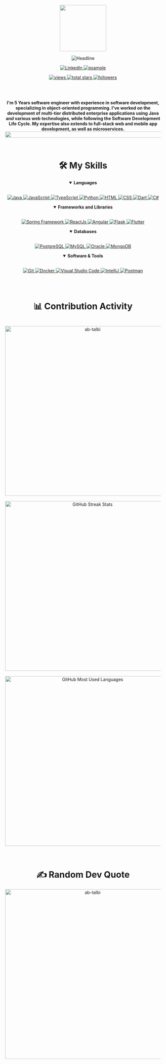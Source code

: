 <div>
    <div align=center>
<p align=center>
            <img src="https://media.giphy.com/media/WUlplcMpOCEmTGBtBW/giphy.gif" width="150">
        </p>
        <img src="https://readme-typing-svg.herokuapp.com?color=%236FDA44&size=30&center=true&vCenter=true&width=672&height=55&lines=Hi+there+I+am+Anas+JEGOUAL;Software+Engineer;" alt="Headline" />
    </div>
    <div align=center>
        <p align=center>
            <a href="https://linkedin.com/in/anasjegoual">
                <img alt="LinkedIn" title="Anas Jegoual" src="https://img.shields.io/badge/LinkedIn-0077B5?style=for-the-badge&logo=linkedin&logoColor=white">
            </a>
            <a href="mailto:anasjegoual.2000@gmail.com?subject=Github%20Contact&body=Hi%20SalahEddine,">
                <img src="https://img.shields.io/badge/Gmail-D14836?style=for-the-badge&logo=gmail&logoColor=white" alt="example"/>
            </a>
        </p>
        <a href="https://github.com/AnasJeg?tab=views">
            <img alt="views" title="View of my profile" src="https://komarev.com/ghpvc/?username=ab-talbi&label=Views&color=brightgreen&style=for-the-badge" />
        </a>
        <a href="https://github.com/AnasJeg?tab=repositories&sort=stargazers">
            <img alt="total stars" title="Total stars on GitHub" src="https://custom-icon-badges.herokuapp.com/badge/dynamic/json?logo=star&color=212F3C&labelColor=566573&label=Stars&style=for-the-badge&query=%24.stars&url=https://api.github-star-counter.workers.dev/user/ab-talbi"/>
        </a>
        <a href="https://github.com/AnasJeg?tab=followers">
            <img alt="followers" title="Follow me on Github" src="https://custom-icon-badges.herokuapp.com/github/followers/ab-talbi?color=23960c&labelColor=188207&style=for-the-badge&logo=person-add&label=Followers&logoColor=white"/>
        </a>
    </div>
    <br>
    <br>
    <br>
    <div align=center>
        <p>
            <strong>
               I'm 5 Years software engineer with experience in software development, specializing in object-oriented programming. I've worked on the development of multi-tier distributed enterprise applications using Java and various web technologies, while following the Software Development Life Cycle. My expertise also extends to full-stack web and mobile app development, as well as microservices.
                <img src="https://i.imgur.com/dBaSKWF.gif" height="20" width="1000">
            </strong>
        </p>
    </div>
    </br>
    <div align=center>
    <h1>🛠️ My Skills</h1>
    <details align="" open>
        <summary><b>Languages</b></summary>
        <br/>
        <p align="">
            <a href="https://www.java.com/en/">
                <img alt="Java" src="https://custom-icon-badges.demolab.com/badge/-JAVA-ED8B00?style=for-the-badge&logo=java&logoColor=white"/>
            </a>
            <a href="https://www.javascript.com/">
                <img alt="JavaScript" src="https://img.shields.io/badge/JavaScript-323330?style=for-the-badge&logo=javascript&logoColor=F7DF1E"/>
            </a>
            <a href="https://www.typescriptlang.org/">
                <img alt="TypeScript" src="https://img.shields.io/badge/TypeScript-0175C2?style=for-the-badge&logo=typescript&logoColor=white"/>
            </a>
            <a href="https://python.org/">
                <img alt="Python" src="https://img.shields.io/badge/Python-FFD43B?style=for-the-badge&logo=python&logoColor=darkgreen"/>
            </a>
            <a href="https://www.w3schools.com/html/">
                <img alt="HTML" src="https://img.shields.io/badge/HTML-e34c26?style=for-the-badge&logo=html5&logoColor=white"/>
            </a>
            <a href="https://www.w3schools.com/css/">
                <img alt="CSS" src="https://img.shields.io/badge/CSS-264de4?style=for-the-badge&logo=css3&logoColor=white"/>
            </a>
            <a href="https://dart.dev/">
                <img alt="Dart" src="https://img.shields.io/badge/Dart-0175C2?style=for-the-badge&logo=dart&logoColor=white"/>
            </a>
            <a href="https://docs.microsoft.com/en-us/dotnet/csharp/">
                <img alt="C#" src="https://img.shields.io/badge/C%23-239120?style=for-the-badge&logo=c-sharp&logoColor=white"/>
            </a>
        </p>
    </details>
    <details align="" open>
        <summary><b>Frameworks and Libraries</b></summary>
        <br/>
        <p align="">
            <a href="https://spring.io/">
                <img alt="Spring Framework" src="https://img.shields.io/badge/Spring-6DB33F?style=for-the-badge&logo=spring&logoColor=white">
            </a>
            <a href="https://reactjs.org/">
                <img alt="ReactJs" src="https://img.shields.io/badge/React-20232A?style=for-the-badge&logo=react&logoColor=61DAFB">
            </a>
            <a href="https://angular.io/">
                <img alt="Angular" src="https://img.shields.io/badge/Angular-DD0031?style=for-the-badge&logo=angular&logoColor=white">
            </a>
            <a href="https://flask.palletsprojects.com/">
                <img alt="Flask" src="https://img.shields.io/badge/Flask-000000?style=for-the-badge&logo=flask&logoColor=white">
            </a>
            <a href="https://flutter.dev/">
                <img alt="Flutter" src="https://img.shields.io/badge/Flutter-02569B?style=for-the-badge&logo=flutter&logoColor=white">
            </a>
        </p>
    </details>
    <details align="" open>
        <summary><b>Databases</b></summary>
        <br/>
        <p align="">
            <a href="https://www.postgresql.org">
                <img alt="PostgreSQL" src="https://img.shields.io/badge/PostgreSQL-0175C2?style=for-the-badge&logo=postgresql&logoColor=white">
            </a>
            <a href="https://www.mysql.com/">
                <img alt="MySQL" src="https://img.shields.io/badge/MySQL-00000F?style=for-the-badge&logo=mysql&logoColor=white">
            </a>
            <a href="https://www.oracle.com/">
                <img alt="Oracle" src="https://img.shields.io/badge/Oracle-f80000?style=for-the-badge&logo=oracle&logoColor=white">
            </a>
            <a href="https://www.mongodb.com/">
                <img alt="MongoDB" src="https://img.shields.io/badge/MongoDB-47A248?style=for-the-badge&logo=mongodb&logoColor=white">
            </a>
        </p>
    </details>
    <details align="" open>
        <summary><b>Software & Tools</b></summary>
        <br/>
        <p align="">
            <a href="https://git-scm.com/">
                <img alt="Git" src="https://img.shields.io/badge/Git-F05032?style=for-the-badge&logo=git&logoColor=white">
            </a>
            <a href="https://www.docker.com/">
                <img alt="Docker" src="https://img.shields.io/badge/Docker-2CA5E0?style=for-the-badge&logo=docker&logoColor=white">
            </a>
            <a href="https://code.visualstudio.com/">
                <img alt="Visual Studio Code" src="https://img.shields.io/badge/Visual_Studio_Code-0078D4?style=for-the-badge&logo=visual%20studio%20code&logoColor=white">
            </a>
            <a href="https://www.jetbrains.com/idea/">
                <img alt="IntelliJ" src="https://img.shields.io/badge/IntelliJ%20IDEA-34495E.svg?style=for-the-badge&logo=IntelliJ-IDEA&logoColor=white">
            </a>
            <a href="https://www.postman.com/">
                <img alt="Postman" src="https://img.shields.io/badge/Postman-FF6C37?style=for-the-badge&logo=Postman&logoColor=white">
            </a>
        </p>
    </details>
    <br>
    <br>
</div>
    <div align=center>
        <h1>📊 Contribution Activity</h1>
        <br>
        <div>
            <img src="https://github-readme-stats-smoky-sigma.vercel.app/api?username=AnasJeg&layout=compact&title_color=6FDA44&text_color=FFFFFF&theme=algolia" alt="ab-talbi" width="550" />
        </div>
        <br>
        <div>
            <img src="https://github-readme-streak-stats.herokuapp.com/?user=AnasJeg&theme=algolia&date_format=j%20M%5B%20Y%5D&currStreakLabel=6FDA44&fire=6FDA44&ring=6FDA44" alt="GitHub Streak Stats" width="550" />
        <div>
        <br>
        <div>
         <img src="https://github-readme-stats.vercel.app/api/top-langs/?username=AnasJeg&langs_count=10&count_private=true&layout=compact&title_color=6FDA44&text_color=FFFFFF&theme=algolia" alt="GitHub Most Used Languages" width="550" />
        <div>
    </div>
    <br>
    <br>
            <div align=center>                
<h1> ✍️ Random Dev Quote </h1>
               <img src="https://quotes-github-readme.vercel.app/api?type=horizontal&theme=radical" alt="ab-talbi" width="550" />  
</div>
            </div>
